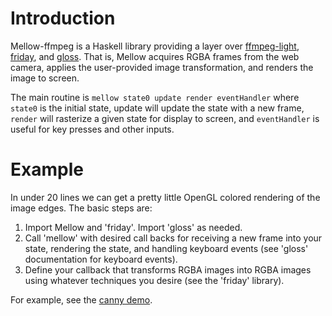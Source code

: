 # Introduction

Mellow-ffmpeg is a Haskell library providing a layer over
[ffmpeg-light](https://github.com/acowley/ffmpeg-light),
[friday](https://github.com/RaphaelJ/friday), and
[gloss](http://gloss.ouroborus.net/).  That is, Mellow acquires RGBA frames from
the web camera, applies the user-provided image transformation, and renders the
image to screen.

The main routine is `mellow state0 update render eventHandler` where `state0` is
the initial state, update will update the state with a new frame, `render` will
rasterize a given state for display to screen, and `eventHandler` is useful for
key presses and other inputs.

# Example

In under 20 lines we can get a pretty little OpenGL colored rendering of the
image edges.  The basic steps are:

1. Import Mellow and 'friday'.  Import 'gloss' as needed.
2. Call 'mellow' with desired call backs for receiving a new frame into your
   state, rendering the state, and handling keyboard events (see 'gloss'
   documentation for keyboard events).
3. Define your callback that transforms RGBA images into RGBA images
   using whatever techniques you desire (see the 'friday' library).


For example, see the [canny demo](examples/EdgeDetect.hs).
